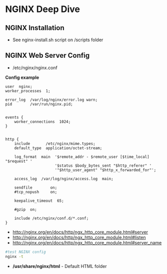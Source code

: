 # NGINX Deep Dive

## NGINX Installation

- See nginx-install.sh script on /scripts folder

## NGINX Web Server Config

- /etc/nginx/nginx.conf

**Config example**
```nginx
user  nginx;
worker_processes  1;

error_log  /var/log/nginx/error.log warn;
pid        /var/run/nginx.pid;


events {
    worker_connections  1024;
}


http {
    include       /etc/nginx/mime.types;
    default_type  application/octet-stream;

    log_format  main  '$remote_addr - $remote_user [$time_local] "$request" '
                      '$status $body_bytes_sent "$http_referer" '
                      '"$http_user_agent" "$http_x_forwarded_for"';

    access_log  /var/log/nginx/access.log  main;

    sendfile        on;
    #tcp_nopush     on;

    keepalive_timeout  65;

    #gzip  on;

    include /etc/nginx/conf.d/*.conf;
}
```

- http://nginx.org/en/docs/http/ngx_http_core_module.html#server
- http://nginx.org/en/docs/http/ngx_http_core_module.html#listen
- http://nginx.org/en/docs/http/ngx_http_core_module.html#server_name

```bash
#test NGINX config
nginx -t
```

- **/usr/share/nginx/html** - Default HTML folder
